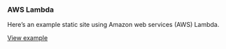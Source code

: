 
### AWS Lambda

Here’s an example static site using Amazon web services (AWS) Lambda.

[View example](https://github.com/contentful-labs/contentful-aws-lambda-static)

